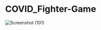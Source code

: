 # COVID_Fighter-Game
![Screenshot (101)](https://user-images.githubusercontent.com/64305299/136158776-80465fdf-18f9-4a89-8fe3-f8eb639e713b.png)


